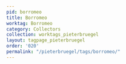 ```yaml
---
pid: borromeo
title: Borromeo
worktag: Borromeo
category: Collectors
collection: worktags_pieterbruegel
layout: tagpage_pieterbruegel
order: '020'
permalink: "/pieterbruegel/tags/borromeo/"
---
```

